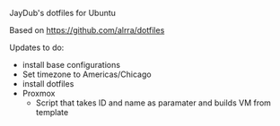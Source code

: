 JayDub's dotfiles for Ubuntu

Based on https://github.com/alrra/dotfiles

Updates to do:
  - install base configurations
  - Set timezone to Americas/Chicago
  - install dotfiles
  - Proxmox
    - Script that takes ID and name as paramater and builds VM from template
